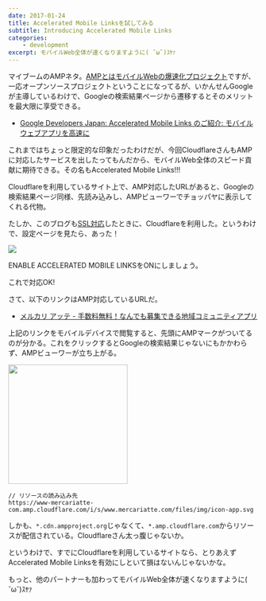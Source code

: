 ```yaml
---
date: 2017-01-24
title: Accelerated Mobile Linksを試してみる
subtitle: Introducing Accelerated Mobile Links
categories: 
    - development
excerpt: モバイルWeb全体が速くなりますように( ˘ω˘)ｽﾔｧ
---
```


マイブームのAMPネタ。[AMPとはモバイルWebの爆速化プロジェクト](https://www.ampproject.org/)ですが、一応オープンソースプロジェクトということになってるが、いかんせんGoogleが主導しているわけで、Googleの検索結果ページから遷移するとそのメリットを最大限に享受できる。

- [Google Developers Japan: Accelerated Mobile Links のご紹介: モバイル ウェブアプリを高速に](https://developers-jp.googleblog.com/2017/01/introducing-accelerated-mobile-links-making-the-mobile-web-app-quick.html)

これまではちょっと限定的な印象だったわけだが、今回CloudflareさんもAMPに対応したサービスを出したってもんだから、モバイルWeb全体のスピード貢献に期待できる。その名もAccelerated Mobile Links!!!

Cloudflareを利用しているサイト上で、AMP対応したURLがあると、Googleの検索結果ページ同様、先読み込みし、AMPビューワーでチョッパヤに表示してくれる代物。

たしか、このブログも[SSL対応](https://t32k.me/mol/log/secure-and-fast-github-pages/)したときに、Cloudflareを利用した。というわけで、設定ページを見たら、あった！

![](/mol/images/2017/0124-00.png)

ENABLE ACCELERATED MOBILE LINKSをONにしましょう。

これで対応OK!

さて、以下のリンクはAMP対応しているURLだ。

- [メルカリ アッテ \- 手数料無料！なんでも募集できる地域コミュニティアプリ](https://www.mercariatte.com/jp/)

上記のリンクをモバイルデバイスで閲覧すると、先頭にAMPマークがついてるのが分かる。これをクリックするとGoogleの検索結果じゃないにもかかわらず、AMPビューワーが立ち上がる。

<img src="/mol/images/2017/0124-01.gif" width="240" alt="">

```
// リソースの読み込み先
https://www-mercariatte-com.amp.cloudflare.com/i/s/www.mercariatte.com/files/img/icon-app.svg
```

しかも、`*.cdn.ampproject.org`じゃなくて、`*.amp.cloudflare.com`からリソースが配信されている。Cloudflareさん太っ腹じゃないか。

というわけで、すでにCloudflareを利用しているサイトなら、とりあえず Accelerated Mobile Linksを有効にしといて損はないんじゃないかな。

もっと、他のパートナーも加わってモバイルWeb全体が速くなりますように( ˘ω˘)ｽﾔｧ

